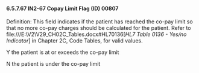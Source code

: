 #### 6.5.7.67 IN2-67 Copay Limit Flag (ID) 00807

Definition: This field indicates if the patient has reached the co-pay limit so that no more co-pay charges should be calculated for the patient. Refer to file:///E:\V2\V29_CH02C_Tables.docx#HL70136[_HL7 Table 0136 - Yes/no Indicator_] in Chapter 2C, Code Tables, for valid values.

Y the patient is at or exceeds the co-pay limit

N the patient is under the co-pay limit
